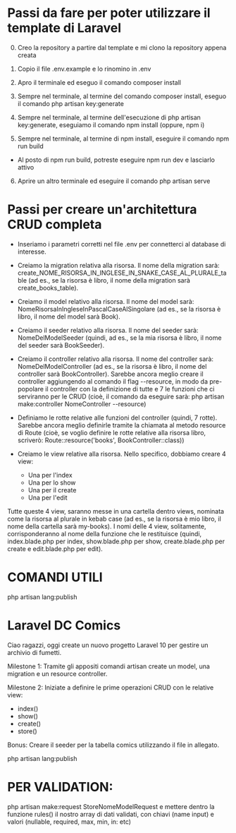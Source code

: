 # Passi da fare per poter utilizzare il template di Laravel

0. Creo la repository a partire dal template e mi clono la repository appena creata

1. Copio il file .env.example e lo rinomino in .env

2. Apro il terminale ed eseguo il comando composer install

3. Sempre nel terminale, al termine del comando composer install, eseguo il comando php artisan key:generate

4. Sempre nel terminale, al termine dell'esecuzione di php artisan key:generate, eseguiamo il comando npm install (oppure, npm i)

5. Sempre nel terminale, al termine di npm install, eseguire il comando npm run build
- Al posto di npm run build, potreste eseguire npm run dev e lasciarlo attivo

6. Aprire un altro terminale ed eseguire il comando php artisan serve

# Passi per creare un'architettura CRUD completa

- Inseriamo i parametri corretti nel file .env per connetterci al database di interesse.

- Creiamo la migration relativa alla risorsa. Il nome della migration sarà: create_NOME_RISORSA_IN_INGLESE_IN_SNAKE_CASE_AL_PLURALE_table (ad es., se la risorsa è libro, il nome della migration sarà create_books_table).

- Creiamo il model relativo alla risorsa. Il nome del model sarà: NomeRisorsaInIngleseInPascalCaseAlSingolare (ad es., se la risorsa è libro, il nome del model sarà Book).

- Creiamo il seeder relativo alla risorsa. Il nome del seeder sarà: NomeDelModelSeeder (quindi, ad es., se la mia risorsa è libro, il nome del seeder sarà BookSeeder).

- Creiamo il controller relativo alla risorsa. Il nome del controller sarà: NomeDelModelController (ad es., se la risorsa è libro, il nome del controller sarà BookController). Sarebbe ancora meglio creare il controller aggiungendo al comando il flag --resource, in modo da pre-popolare il controller con la definizione di tutte e 7 le funzioni che ci serviranno per le CRUD (cioè, il comando da eseguire sarà: php artisan make:controller NomeController --resource)

- Definiamo le rotte relative alle funzioni del controller (quindi, 7 rotte). Sarebbe ancora meglio definirle tramite la chiamata al metodo resource di Route (cioè, se voglio definire le rotte relative alla risorsa libro, scriverò: Route::resource('books', BookController::class))

- Creiamo le view relative alla risorsa. Nello specifico, dobbiamo creare 4 view:
    - Una per l'index
    - Una per lo show
    - Una per il create
    - Una per l'edit
    
Tutte queste 4 view, saranno messe in una cartella dentro views, nominata come la risorsa al plurale in kebab case (ad es., se la risorsa è mio libro, il nome della cartella sarà my-books). I nomi delle 4 view, solitamente, corrisponderanno al nome della funzione che le restituisce (quindi, index.blade.php per index, show.blade.php per show, create.blade.php per create e edit.blade.php per edit).

# COMANDI UTILI
php artisan lang:publish

# Laravel DC Comics

Ciao ragazzi,
oggi create un nuovo progetto Laravel 10 per gestire un archivio di fumetti.

Milestone 1:
Tramite gli appositi comandi artisan create un model, una migration e un resource controller.

Milestone 2:
Iniziate a definire le prime operazioni CRUD con le relative view:
- index()
- show()
- create()
- store()

Bonus:
Creare il seeder per la tabella comics utilizzando il file in allegato.


php artisan lang:publish

# PER VALIDATION: 
php artisan make:request StoreNomeModelRequest e mettere dentro la funzione rules() il nostro array di dati validati, con chiavi (name input) e valori (nullable, required, max, min, in: etc)